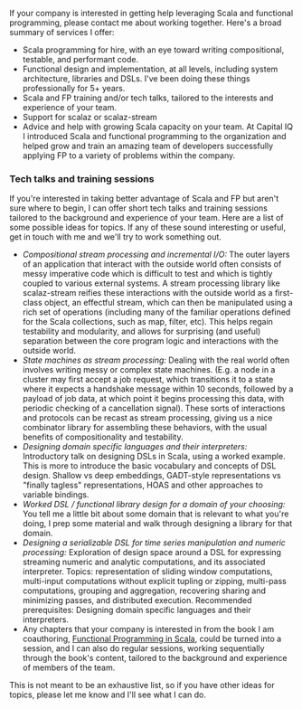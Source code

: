 If your company is interested in getting help leveraging Scala and functional programming, please contact me about working together. Here's a broad summary of services I offer:

* Scala programming for hire, with an eye toward writing compositional, testable, and performant code.
* Functional design and implementation, at all levels, including system architecture, libraries and DSLs. I've been doing these things professionally for 5+ years.
* Scala and FP training and/or tech talks, tailored to the interests and experience of your team.
* Support for scalaz or scalaz-stream
* Advice and help with growing Scala capacity on your team. At Capital IQ I introduced Scala and functional programming to the organization and helped grow and train an amazing team of developers successfully applying FP to a variety of problems within the company.

### Tech talks and training sessions

If you're interested in taking better advantage of Scala and FP but aren't sure where to begin, I can offer short tech talks and training sessions tailored to the background and experience of your team. Here are a list of some possible ideas for topics. If any of these sound interesting or useful, get in touch with me and we'll try to work something out.

* _Compositional stream processing and incremental I/O:_ The outer layers of an application that interact with the outside world often consists of messy imperative code which is difficult to test and which is tightly coupled to various external systems. A stream processing library like scalaz-stream reifies these interactions with the outside world as a first-class object, an effectful stream, which can then be manipulated using a rich set of operations (including many of the familiar operations defined for the Scala collections, such as map, filter, etc). This helps regain testability and modularity, and allows for surprising (and useful) separation between the core program logic and interactions with the outside world.
* _State machines as stream processing:_ Dealing with the real world often involves writing messy or complex state machines. (E.g. a node in a cluster may first accept a job request, which transitions it to a state where it expects a handshake message within 10 seconds, followed by a payload of job data, at which point it begins processing this data, with periodic checking of a cancellation signal). These sorts of interactions and protocols can be recast as stream processing, giving us a nice combinator library for assembling these behaviors, with the usual benefits of compositionality and testability.
* _Designing domain specific languages and their interpreters:_ Introductory talk on designing DSLs in Scala, using a worked example. This is more to introduce the basic vocabulary and concepts of DSL design. Shallow vs deep embeddings, GADT-style representations vs "finally tagless" representations, HOAS and other approaches to variable bindings.
* _Worked DSL / functional library design for a domain of your choosing:_ You tell me a little bit about some domain that is relevant to what you're doing, I prep some material and walk through designing a library for that domain.
* _Designing a serializable DSL for time series manipulation and numeric processing:_ Exploration of design space around a DSL for expressing streaming numeric and analytic computations, and its associated interpreter. Topics: representation of sliding window computations, multi-input computations without explicit tupling or zipping, multi-pass computations, grouping and aggregation, recovering sharing and minimizing passes, and distributed execution. Recommended prerequisites: Designing domain specific languages and their interpreters.
* Any chapters that your company is interested in from the book I am coauthoring, [Functional Programming in Scala](manning.com/bjarnason), could be turned into a session, and I can also do regular sessions, working sequentially through the book's content, tailored to the background and experience of members of the team.

This is not meant to be an exhaustive list, so if you have other ideas for topics, please let me know and I'll see what I can do.
